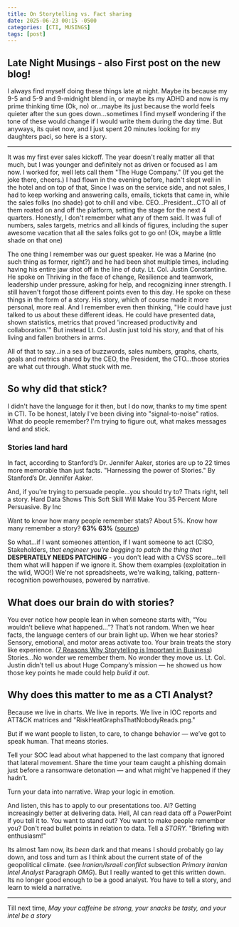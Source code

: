 ```yaml
---
title: On Storytelling vs. Fact sharing
date: 2025-06-23 00:15 -0500
categories: [CTI, MUSINGS]
tags: [post]
---
```


## Late Night Musings - also First post on the new blog!

I always find myself doing these things late at night. Maybe its because my 9-5 and 5-9 and 9-midnight blend in, or maybe its my ADHD and now is my prime thinking time (Ok, no) or...maybe its just because the world feels quieter after the sun goes down...sometimes I find myself wondering if the tone of these would change if I would write them during the day time. But anyways, its quiet now, and I just spent 20 minutes looking for my daughters paci, so here is a story.

----------

It was my first ever sales kickoff. The year doesn't really matter all that much, but I was younger and definitely not as driven or focused as I am now. I worked for, well lets call them "The Huge Company." (If you get the joke there, cheers.) I had flown in the evening before, hadn't slept well in the hotel and on top of that, Since I was on the service side, and not sales, I had to keep working and answering calls, emails, tickets that came in, while the sales folks (no shade) got to chill and vibe. CEO...President...CTO all of them roated on and off the platform, setting the stage for the next 4 quarters. Honestly, I don't remember what any of them said. It was full of numbers, sales targets, metrics and all kinds of figures, including the super awesome vacation that all the sales folks got to go on! (Ok, maybe a little shade on that one)

The one thing I remember was our guest speaker. He was a Marine (no such thing as former, right?) and he had been shot multiple times, including having his entire jaw shot off in the line of duty. Lt. Col. Justin Constantine. He spoke on Thriving in the face of change, Resilience and teamwork, leadership under pressure, asking for help, and recognizing inner strength. I still haven't forgot those different points even to this day. He spoke on these things in the form of a story. His story, which of course made it more personal, more real. And I remember even then thinking, "He could have just talked to us about these different ideas. He could have presented data, shown statistics, metrics that proved 'increased productivity and collaboration.'" But instead Lt. Col Justin just told his story, and that of his living and fallen brothers in arms.

All of that to say...in a sea of buzzwords, sales numbers, graphs, charts, goals and metrics shared by the CEO, the President, the CTO...those stories are what cut through. What stuck with me.

## So why did that stick?

I didn't have the language for it then, but I do now, thanks to my time spent in CTI. To be honest, lately I've been diving into "signal-to-noise" ratios. What do people remember? I'm trying to figure out, what makes messages land and stick.

### **Stories land hard**

In fact, according to Stanford’s Dr. Jennifer Aaker, stories are up to 22 times more memorable than just facts. "Harnessing the power of Stories." By Stanford’s Dr. Jennifer Aaker.

And, if you're trying to persuade people...you should try to? Thats right, tell a story. Hard Data Shows This Soft Skill Will Make You 35 Percent More Persuasive. By Inc

Want to know how many people remember stats? About 5%. Know how many remember a story? **63%** **63%** ([source](https://ignaciochavarria.co/2022/09/08/the-data-storytelling-process))

So what...if I want someones attention, if I want someone to act (CISO, Stakeholders, *that engineer you're begging to patch the thing that* **DESPERATELY NEEDS PATCHING** - you don't lead with a CVSS score...tell them what will happen if we ignore it. Show them examples (exploitation in the wild, WOO!)
We're not spreadsheets, we're walking, talking, pattern-recognition powerhouses, powered by narrative.

## What does our brain do with stories?

You ever notice how people lean in when someone starts with, “You wouldn’t believe what happened…”? That’s not random. When we hear facts, the language centers of our brain light up. When we hear stories? Sensory, emotional, and motor areas activate too. Your brain treats the story like experience. ([7 Reasons Why Storytelling is Important in Business](https://blog.moderngov.com/reasons-why-storytelling-is-important-in-business))
Stories...No wonder we remember them. No wonder they move us. Lt. Col. Justin didn’t tell us about Huge Company’s mission — he showed us how those key points he made could help *build it out.*

## Why does this matter to me as a CTI Analyst?

Because we live in charts. We live in reports. We live in IOC reports and ATT&CK matrices and "RiskHeatGraphsThatNobodyReads.png."

But if we want people to listen, to care, to change behavior — we’ve got to speak human. That means stories.

Tell your SOC lead about what happened to the last company that ignored that lateral movement. Share the time your team caught a phishing domain just before a ransomware detonation — and what might’ve happened if they hadn’t.

Turn your data into narrative. Wrap your logic in emotion.

And listen, this has to apply to our presentations too. AI? Getting increasingly better at delivering data. Hell, AI can read data off a PowerPoint if you tell it to. You want to stand out? You want to make people remember you? Don't read bullet points in relation to data. Tell a *STORY.* "Briefing with enthusiasm!"

Its almost 1am now, its *been* dark and that means I should probably go lay down, and toss and turn as I think about the current state of of the geopolitical climate. (see *Iranian/Israeli conflict* subsection *Primary Iranian Intel Analyst* Paragraph *OMG*). But I really wanted to get this written down. Its no longer good enough to be a good analyst. You have to tell a story, and learn to wield a narrative.

---------
Till next time, *May your caffeine be strong, your snacks be tasty, and your intel be a story*
